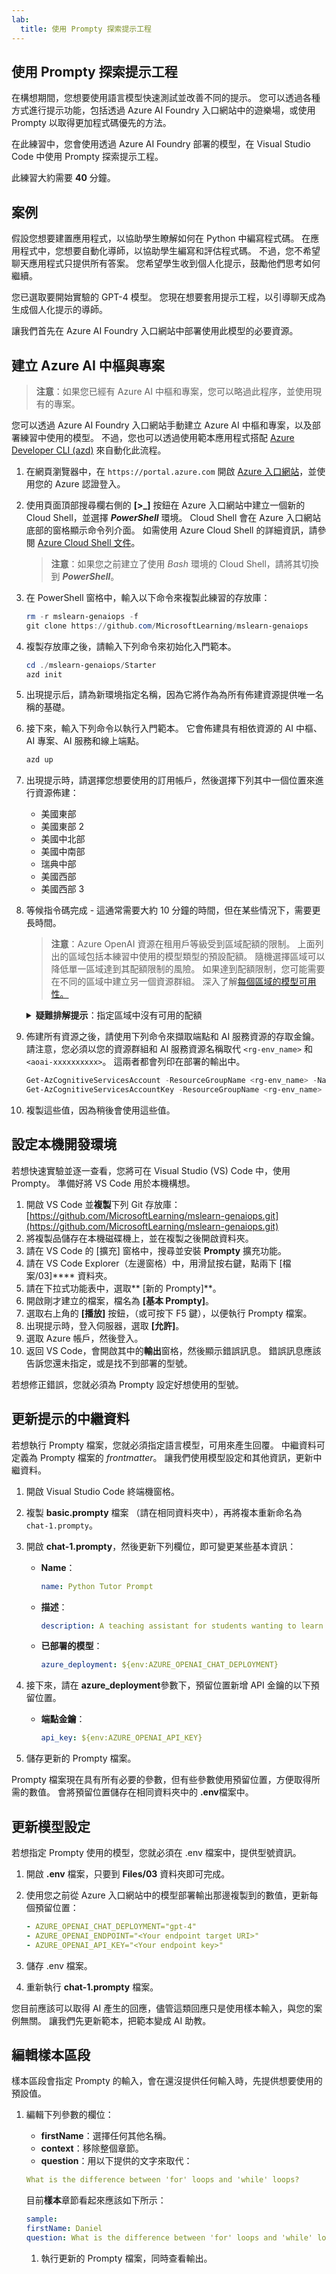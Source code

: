 ```yaml
---
lab:
  title: 使用 Prompty 探索提示工程
---
```


## 使用 Prompty 探索提示工程

在構想期間，您想要使用語言模型快速測試並改善不同的提示。 您可以透過各種方式進行提示功能，包括透過 Azure AI Foundry 入口網站中的遊樂場，或使用 Prompty 以取得更加程式碼優先的方法。

在此練習中，您會使用透過 Azure AI Foundry 部署的模型，在 Visual Studio Code 中使用 Prompty 探索提示工程。

此練習大約需要 **40** 分鐘。

## 案例

假設您想要建置應用程式，以協助學生瞭解如何在 Python 中編寫程式碼。 在應用程式中，您想要自動化導師，以協助學生編寫和評估程式碼。 不過，您不希望聊天應用程式只提供所有答案。 您希望學生收到個人化提示，鼓勵他們思考如何繼續。

您已選取要開始實驗的 GPT-4 模型。 您現在想要套用提示工程，以引導聊天成為生成個人化提示的導師。

讓我們首先在 Azure AI Foundry 入口網站中部署使用此模型的必要資源。

## 建立 Azure AI 中樞與專案

> **注意**：如果您已經有 Azure AI 中樞和專案，您可以略過此程序，並使用現有的專案。

您可以透過 Azure AI Foundry 入口網站手動建立 Azure AI 中樞和專案，以及部署練習中使用的模型。 不過，您也可以透過使用範本應用程式搭配 [Azure Developer CLI (azd)](https://aka.ms/azd) 來自動化此流程。

1. 在網頁瀏覽器中，在 `https://portal.azure.com` 開啟 [Azure 入口網站](https://portal.azure.com)，並使用您的 Azure 認證登入。

1. 使用頁面頂部搜尋欄右側的 **[\>_]** 按鈕在 Azure 入口網站中建立一個新的 Cloud Shell，並選擇 ***PowerShell*** 環境。 Cloud Shell 會在 Azure 入口網站底部的窗格顯示命令列介面。 如需使用 Azure Cloud Shell 的詳細資訊，請參閱 [Azure Cloud Shell 文件](https://docs.microsoft.com/azure/cloud-shell/overview)。

    > **注意**：如果您之前建立了使用 *Bash* 環境的 Cloud Shell，請將其切換到 ***PowerShell***。

1. 在 PowerShell 窗格中，輸入以下命令來複製此練習的存放庫：

     ```powershell
    rm -r mslearn-genaiops -f
    git clone https://github.com/MicrosoftLearning/mslearn-genaiops
     ```

1. 複製存放庫之後，請輸入下列命令來初始化入門範本。 
   
     ```powershell
    cd ./mslearn-genaiops/Starter
    azd init
     ```

1. 出現提示后，請為新環境指定名稱，因為它將作為為所有佈建資源提供唯一名稱的基礎。
        
1. 接下來，輸入下列命令以執行入門範本。 它會佈建具有相依資源的 AI 中樞、AI 專案、AI 服務和線上端點。

     ```powershell
    azd up
     ```

1. 出現提示時，請選擇您想要使用的訂用帳戶，然後選擇下列其中一個位置來進行資源佈建：
   - 美國東部
   - 美國東部 2
   - 美國中北部
   - 美國中南部
   - 瑞典中部
   - 美國西部
   - 美國西部 3
    
1. 等候指令碼完成 - 這通常需要大約 10 分鐘的時間，但在某些情況下，需要更長時間。

    > **注意**：Azure OpenAI 資源在租用戶等級受到區域配額的限制。 上面列出的區域包括本練習中使用的模型類型的預設配額。 隨機選擇區域可以降低單一區域達到其配額限制的風險。 如果達到配額限制，您可能需要在不同的區域中建立另一個資源群組。 深入了解[每個區域的模型可用性。](https://learn.microsoft.com/en-us/azure/ai-services/openai/concepts/models?tabs=standard%2Cstandard-chat-completions#global-standard-model-availability)

    <details>
      <summary><b>疑難排解提示</b>：指定區域中沒有可用的配額</summary>
        <p>如果您因為所選取區域中沒有可用的配額而收到任何模型的部署錯誤，請嘗試執行下列命令：</p>
        <ul>
          <pre><code>azd env set AZURE_ENV_NAME new_env_name
   azd env set AZURE_RESOURCE_GROUP new_rg_name
   azd env set AZURE_LOCATION new_location
   azd up</code></pre>
        將 <code>new_env_name</code>、<code>new_rg_name</code> 和 <code>new_location</code> 替換為新的值。 新位置必須是練習開頭所列的區域之一，例如 <code>eastus2</code>、<code>northcentralus</code> 等。
        </ul>
    </details>

1. 佈建所有資源之後，請使用下列命令來擷取端點和 AI 服務資源的存取金鑰。 請注意，您必須以您的資源群組和 AI 服務資源名稱取代 `<rg-env_name>` 和 `<aoai-xxxxxxxxxx>`。 這兩者都會列印在部署的輸出中。

     ```powershell
    Get-AzCognitiveServicesAccount -ResourceGroupName <rg-env_name> -Name <aoai-xxxxxxxxxx> | Select-Object -Property endpoint
    Get-AzCognitiveServicesAccountKey -ResourceGroupName <rg-env_name> -Name <aoai-xxxxxxxxxx> | Select-Object -Property Key1
     ```

1. 複製這些值，因為稍後會使用這些值。
   
## 設定本機開發環境

若想快速實驗並逐一查看，您將可在 Visual Studio (VS) Code 中，使用 Prompty。 準備好將 VS Code 用於本機構想。

1. 開啟 VS Code 並**複製**下列 Git 存放庫：[https://github.com/MicrosoftLearning/mslearn-genaiops.git](https://github.com/MicrosoftLearning/mslearn-genaiops.git)
1. 將複製品儲存在本機磁碟機上，並在複製之後開啟資料夾。
1. 請在 VS Code 的 [擴充] 窗格中，搜尋並安裝 **Prompty** 擴充功能。
1. 請在 VS Code Explorer（左邊窗格）中，用滑鼠按右鍵，點兩下 [檔案/03]**** 資料夾。
1. 請在下拉式功能表中，選取** [新的 Prompty]**。
1. 開啟剛才建立的檔案，檔名為 **[基本 Prompty]**。
1. 選取右上角的 **[播放]** 按鈕，（或可按下 F5 鍵），以便執行 Prompty 檔案。
1. 出現提示時，登入伺服器，選取 **[允許]**。
1. 選取 Azure 帳戶，然後登入。
1. 返回 VS Code，會開啟其中的**輸出**窗格，然後顯示錯誤訊息。 錯誤訊息應該告訴您還未指定，或是找不到部署的型號。

若想修正錯誤，您就必須為 Prompty 設定好想使用的型號。

## 更新提示的中繼資料

若想執行 Prompty 檔案，您就必須指定語言模型，可用來產生回覆。 中繼資料可定義為 Prompty 檔案的 *frontmatter*。 讓我們使用模型設定和其他資訊，更新中繼資料。

1. 開啟 Visual Studio Code 終端機窗格。
1. 複製 **basic.prompty** 檔案 （請在相同資料夾中），再將複本重新命名為 `chat-1.prompty`。
1. 開啟 **chat-1.prompty**，然後更新下列欄位，即可變更某些基本資訊：

    - **Name**：

        ```yaml
        name: Python Tutor Prompt
        ```

    - **描述**：

        ```yaml
        description: A teaching assistant for students wanting to learn how to write and edit Python code.
        ```

    - **已部署的模型**：

        ```yaml
        azure_deployment: ${env:AZURE_OPENAI_CHAT_DEPLOYMENT}
        ```

1. 接下來，請在 **azure_deployment**參數下，預留位置新增 API 金鑰的以下預留位置。

    - **端點金鑰**：

        ```yaml
        api_key: ${env:AZURE_OPENAI_API_KEY}
        ```

1. 儲存更新的 Prompty 檔案。

Prompty 檔案現在具有所有必要的參數，但有些參數使用預留位置，方便取得所需的數值。 會將預留位置儲存在相同資料夾中的 **.env**檔案中。

## 更新模型設定

若想指定 Prompty 使用的模型，您就必須在 .env 檔案中，提供型號資訊。

1. 開啟 **.env** 檔案，只要到 **Files/03** 資料夾即可完成。
1. 使用您之前從 Azure 入口網站中的模型部署輸出那邊複製到的數值，更新每個預留位置：

    ```yaml
    - AZURE_OPENAI_CHAT_DEPLOYMENT="gpt-4"
    - AZURE_OPENAI_ENDPOINT="<Your endpoint target URI>"
    - AZURE_OPENAI_API_KEY="<Your endpoint key>"
    ```

1. 儲存 .env 檔案。
1. 重新執行 **chat-1.prompty** 檔案。

您目前應該可以取得 AI 產生的回應，儘管這類回應只是使用樣本輸入，與您的案例無關。 讓我們先更新範本，把範本變成 AI 助教。

## 編輯樣本區段

樣本區段會指定 Prompty 的輸入，會在還沒提供任何輸入時，先提供想要使用的預設值。

1. 編輯下列參數的欄位：

    - **firstName**：選擇任何其他名稱。
    - **context**：移除整個章節。
    - **question**：用以下提供的文字來取代：

    ```yaml
    What is the difference between 'for' loops and 'while' loops?
    ```

    目前**樣本**章節看起來應該如下所示：
    
    ```yaml
    sample:
    firstName: Daniel
    question: What is the difference between 'for' loops and 'while' loops?
    ```

    1. 執行更新的 Prompty 檔案，同時查看輸出。

